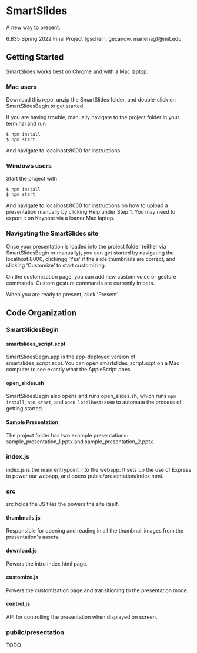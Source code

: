 # SmartSlides

A new way to present.

6.835 Spring 2022 Final Project
{gschein, gecanow, marlenag}@mit.edu

## Getting Started

SmartSlides works best on Chrome and with a Mac laptop. 

### Mac users
Download this repo, unzip the SmartSlides folder, and double-click on SmartSlidesBegin to get started.

If you are having trouble, manually navigate to the project folder in your terminal and run
```
$ npm install
$ npm start
```
And navigate to localhost:8000 for instructions.

### Windows users
Start the project with
```
$ npm install
$ npm start
```
And navigate to localhost:8000 for instructions on how to upload a presentation manually by clicking Help under Step 1. You may need to export it on Keynote via a loaner Mac laptop.

### Navigating the SmartSlides site
Once your presentation is loaded into the project folder (either via SmartSlidesBegin or manually), you can get started by navigating the localhost:8000, clickingg 'Yes' if the slide thumbnails are correct, and clicking 'Customize' to start customizing.

On the customization page, you can add new custom voice or gesture commands. Custom gesture commands are currently in beta. 

When you are ready to present, click 'Present'. 

## Code Organization

### SmartSlidesBegin

#### smartslides_script.scpt
SmartSlidesBegin.app is the app-deployed version of smartslides_script.scpt. You can open smartslides_script.scpt on a Mac computer to see exactly what the AppleScript does. 

#### open_slides.sh
SmartSlidesBegin also opens and runs open_slides.sh, which runs ```npm install```, ```npm start```, and ```open localhost:8000``` to automate the process of getting started.

#### Sample Presentation
The project folder has two example presentations: sample_presentation_1.pptx and sample_presentation_2.pptx.

### index.js

index.js is the main entrypoint into the webapp. It sets up the use of Express to power our webapp, and opens public/presentation/index.html. 

### src

src holds the JS files the powers the site itself.

#### thumbnails.js

Responsible for opening and reading in all the thumbnail images from the presentation's assets.

#### download.js

Powers the intro index.html page.

#### customize.js

Powers the customization page and transitioning to the presentation mode.

#### control.js

API for controlling the presentation when displayed on screen.

### public/presentation

TODO
